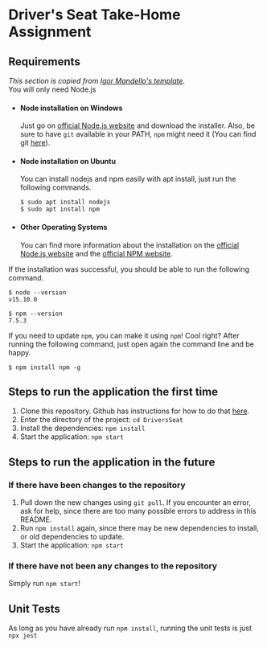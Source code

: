 # Driver's Seat Take-Home Assignment

## Requirements

_This section is copied from [Igor Mandello's template](https://gist.github.com/Igormandello/57d57ee9a9f32a5414009cbe191db432)._\
You will only need Node.js

- #### Node installation on Windows

  Just go on [official Node.js website](https://nodejs.org/) and download the installer.
Also, be sure to have `git` available in your PATH, `npm` might need it (You can find git [here](https://git-scm.com/)).

- #### Node installation on Ubuntu

  You can install nodejs and npm easily with apt install, just run the following commands.

      $ sudo apt install nodejs
      $ sudo apt install npm

- #### Other Operating Systems
  You can find more information about the installation on the [official Node.js website](https://nodejs.org/) and the [official NPM website](https://npmjs.org/).

If the installation was successful, you should be able to run the following command.

    $ node --version
    v15.10.0

    $ npm --version
    7.5.3

If you need to update `npm`, you can make it using `npm`! Cool right? After running the following command, just open again the command line and be happy.

    $ npm install npm -g

## Steps to run the application the first time
1. Clone this repository. Github has instructions for how to do that [here](https://docs.github.com/en/get-started/getting-started-with-git/about-remote-repositories).
1. Enter the directory of the project: `cd DriversSeat`
1. Install the dependencies:
`npm install`
1. Start the application: `npm start`

## Steps to run the application in the future
### If there have been changes to the repository
1. Pull down the new changes using `git pull`. If you encounter an error, ask for help, since there are too many possible errors to address in this README.
1. Run `npm install` again, since there may be new dependencies to install, or old dependencies to update.
1. Start the application: `npm start`

### If there have not been any changes to the repository
Simply run `npm start`!

## Unit Tests
As long as you have already run `npm install`, running the unit tests is just `npx jest`